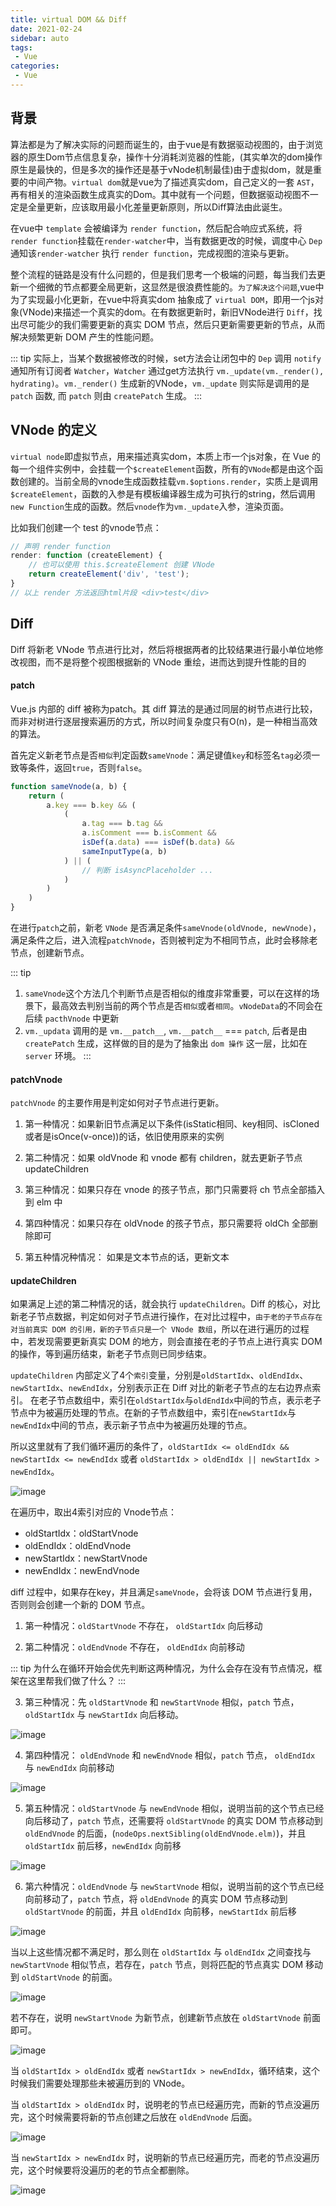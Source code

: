 ```yaml
---
title: virtual DOM && Diff
date: 2021-02-24
sidebar: auto
tags: 
 - Vue
categories:
 - Vue
---
```


## 背景

算法都是为了解决实际的问题而诞生的，由于vue是有数据驱动视图的，由于浏览器的原生Dom节点信息复杂，操作十分消耗浏览器的性能，(其实单次的dom操作原生是最快的，但是多次的操作还是基于vNode机制最佳)由于虚拟dom，就是重要的中间产物。`virtual dom`就是vue为了描述真实dom，自己定义的一套 `AST`，再有相关的渲染函数生成真实的Dom。其中就有一个问题，但数据驱动视图不一定是全量更新，应该取用最小化差量更新原则，所以Diff算法由此诞生。

在vue中 `template` 会被编译为 `render function`，然后配合响应式系统，将`render function`挂载在`render-watcher`中，当有数据更改的时候，调度中心 `Dep` 通知该`render-watcher` 执行 `render function`，完成视图的渲染与更新。

整个流程的链路是没有什么问题的，但是我们思考一个极端的问题，每当我们去更新一个细微的节点都要全局更新，这显然是很浪费性能的。`为了解决这个问题`,vue中为了实现最小化更新，在vue中将真实dom 抽象成了 `virtual DOM`，即用一个js对象(VNode)来描述一个真实的dom。在有数据更新时，新旧VNode进行 `Diff`，找出尽可能少的我们需要更新的真实 DOM 节点，然后只更新需要更新的节点，从而解决频繁更新 DOM 产生的性能问题。

::: tip
实际上，当某个数据被修改的时候，set方法会让闭包中的 `Dep` 调用 `notify` 通知所有订阅者 `Watcher`，`Watcher` 通过get方法执行 `vm._update(vm._render(), hydrating)`。`vm._render()` 生成新的VNode，`vm._update` 则实际是调用的是 `patch` 函数, 而 `patch` 则由 `createPatch` 生成。
:::


## VNode 的定义

`virtual node`即虚拟节点，用来描述真实dom，本质上市一个js对象，在 Vue 的每一个组件实例中，会挂载一个`$createElement`函数，所有的`VNode`都是由这个函数创建的。当前全局的vnode生成函数挂载`vm.$options.render`，实质上是调用 `$createElement`，函数的入参是有模板编译器生成为可执行的string，然后调用`new Function`生成的函数。然后`vnode`作为`vm._update`入参，渲染页面。

比如我们创建一个 test 的vnode节点：

```js {.line-numbers}
// 声明 render function
render: function (createElement) {
    // 也可以使用 this.$createElement 创建 VNode
    return createElement('div', 'test');
}
// 以上 render 方法返回html片段 <div>test</div>
```

<!-- Todo: 添加 vue vNode 的定义 -->

## Diff

Diff 将新老 VNode 节点进行比对，然后将根据两者的比较结果进行最小单位地修改视图，而不是将整个视图根据新的 VNode 重绘，进而达到提升性能的目的

#### patch

Vue.js 内部的 diff 被称为patch。其 diff 算法的是通过同层的树节点进行比较，而非对树进行逐层搜索遍历的方式，所以时间复杂度只有O(n)，是一种相当高效的算法。

<!-- Todo: 添加图片 -->

首先定义新老节点是否`相似`判定函数`sameVnode`：满足键值`key`和标签名`tag`必须一致等条件，返回`true`，否则`false`。

```js {.line-numbers}
function sameVnode(a, b) {
    return (
        a.key === b.key && (
            (
                a.tag === b.tag &&
                a.isComment === b.isComment &&
                isDef(a.data) === isDef(b.data) &&
                sameInputType(a, b)
            ) || (
                // 判断 isAsyncPlaceholder ...
            )
        )
    )
}
```
在进行`patch`之前，新老 `VNode` 是否满足条件`sameVnode(oldVnode, newVnode)`，满足条件之后，进入流程`patchVnode`，否则被判定为不相同节点，此时会移除老节点，创建新节点。

::: tip
1. `sameVnode`这个方法几个判断节点是否相似的维度非常重要，可以在这样的场景下，最高效去判别当前的两个节点是否`相似`或者`相同`。`vNodeData`的不同会在后续 `pacthVnode` 中更新
2. `vm._updata` 调用的是 `vm.__patch__`, `vm.__patch__` === `patch`, 后者是由 `createPatch` 生成，这样做的目的是为了抽象出 `dom 操作` 这一层，比如在 `server` 环境。
:::

#### patchVnode

`patchVnode` 的主要作用是判定如何对子节点进行更新。

1. 第一种情况：如果新旧节点满足以下条件(isStatic相同、key相同、isCloned或者是isOnce(v-once))的话，依旧使用原来的实例

2. 第二种情况：如果 oldVnode 和 vnode 都有 children，就去更新子节点 updateChildren

3. 第三种情况：如果只存在 vnode 的孩子节点，那门只需要将 ch 节点全部插入到 elm 中

4. 第四种情况：如果只存在 oldVnode 的孩子节点，那只需要将 oldCh 全部删除即可

5. 第五种情况种情况： 如果是文本节点的话，更新文本


#### updateChildren

如果满足上述的第二种情况的话，就会执行 `updateChildren`。Diff 的核心，对比新老子节点数据，判定如何对子节点进行操作，在对比过程中，`由于老的子节点存在对当前真实 DOM 的引用，新的子节点只是一个 VNode 数组`，所以在进行遍历的过程中，若发现需要更新真实 DOM 的地方，则会直接在老的子节点上进行真实 DOM 的操作，等到遍历结束，新老子节点则已同步结束。

`updateChildren` 内部定义了4个`索引`变量，分别是`oldStartIdx`、`oldEndIdx`、`newStartIdx`、`newEndIdx`，分别表示正在 Diff 对比的新老子节点的左右边界点索引。
在老子节点数组中，索引在`oldStartIdx`与`oldEndIdx`中间的节点，表示老子节点中为被遍历处理的节点。在新的子节点数组中，索引在`newStartIdx`与`newEndIdx`中间的节点，表示新子节点中为被遍历处理的节点。

所以这里就有了我们循环遍历的条件了，`oldStartIdx <= oldEndIdx && newStartIdx <= newEndIdx` 或者 `oldStartIdx > oldEndIdx || newStartIdx > newEndIdx`。

![image](/blog/assets/img/vue2/diff/diff1.png)

在遍历中，取出4索引对应的 Vnode节点：
- oldStartIdx：oldStartVnode
- oldEndIdx：oldEndVnode
- newStartIdx：newStartVnode
- newEndIdx：newEndVnode

diff 过程中，如果存在key，并且满足`sameVnode`，会将该 DOM 节点进行复用，否则则会创建一个新的 DOM 节点。

1. 第一种情况：`oldStartVnode` 不存在， `oldStartIdx` 向后移动 

2. 第二种情况：`oldEndVnode` 不存在， `oldEndIdx` 向前移动

::: tip
为什么在循环开始会优先判断这两种情况，为什么会存在没有节点情况，框架在这里帮我们做了什么？
:::

3. 第三种情况：先 `oldStartVnode` 和 `newStartVnode` 相似，`patch` 节点， `oldStartIdx` 与 `newStartIdx` 向后移动。

![image](/blog/assets/img/vue2/diff/diff2.png)


4. 第四种情况： `oldEndVnode` 和 `newEndVnode` 相似，`patch` 节点， `oldEndIdx` 与 `newEndIdx` 向前移动

![image](/blog/assets/img/vue2/diff/diff3.png)

5. 第五种情况：`oldStartVnode` 与 `newEndVnode` 相似，说明当前的这个节点已经向后移动了，`patch` 节点，还需要将 `oldStartVnode` 的真实 DOM 节点移动到 `oldEndVnode` 的后面，(`nodeOps.nextSibling(oldEndVnode.elm)`)，并且 `oldStartIdx` 前后移，`newEndIdx` 向前移

![image](/blog/assets/img/vue2/diff/diff4.png)

6. 第六种情况：`oldEndVnode` 与 `newStartVnode` 相似，说明当前的这个节点已经向前移动了，`patch` 节点，将 `oldEndVnode` 的真实 DOM 节点移动到`oldStartVnode` 的前面，并且 `oldEndIdx` 向前移，`newStartIdx` 前后移

![image](/blog/assets/img/vue2/diff/diff5.png)

当以上这些情况都不满足时，那么则在 `oldStartIdx` 与 `oldEndIdx` 之间查找与 `newStartVnode` 相似节点，若存在，`patch` 节点，则将匹配的节点真实 DOM 移动到 `oldStartVnode` 的前面。

![image](/blog/assets/img/vue2/diff/diff6.png)

若不存在，说明 `newStartVnode` 为新节点，创建新节点放在 `oldStartVnode` 前面即可。

![image](/blog/assets/img/vue2/diff/diff7.png)

当 `oldStartIdx > oldEndIdx` 或者 `newStartIdx > newEndIdx`，循环结束，这个时候我们需要处理那些未被遍历到的 VNode。

当 `oldStartIdx > oldEndIdx` 时，说明老的节点已经遍历完，而新的节点没遍历完，这个时候需要将新的节点创建之后放在 `oldEndVnode` 后面。

![image](/blog/assets/img/vue2/diff/diff8.png)

当 `newStartIdx > newEndIdx` 时，说明新的节点已经遍历完，而老的节点没遍历完，这个时候要将没遍历的老的节点全都删除。

![image](/blog/assets/img/vue2/diff/diff9.png)



